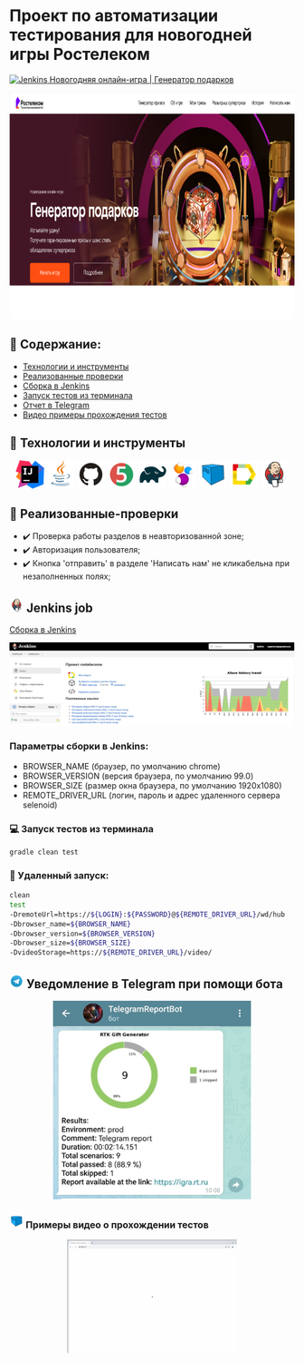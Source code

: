# Проект по автоматизации тестирования для новогодней игры Ростелеком

<a target="_blank"  href="https://igra.rt.ru/"><img src="images/favicon.ico" width="25" height="25"  alt="Jenkins"/> Новогодняя онлайн-игра | Генератор подарков</a>
<p align="center">
<a href="https://igra.rt.ru/"><img src="images/generator_promo.png" width="900" height="400"  alt="IDEA"/></a>

</p>

## :scroll: Содержание:

- [Технологии и инструменты](#rocket-технологии-и-инструменты)
- [Реализованные проверки](#scroll-реализованные-проверки)
- [Сборка в Jenkins](#-jenkins-job)
- [Запуск тестов из терминала](#computer-Запуск-тестов-из-терминала)
- [Отчет в Telegram](#-уведомление-в-telegram-при-помощи-бота)
- [Видео примеры прохождения тестов](#-примеры-видео-о-прохождении-тестов)

## :rocket: Технологии и инструменты

<p align="center">
<a href="https://www.jetbrains.com/idea/"><img src="images/intellij-idea.svg" width="50" height="50"  alt="IDEA"/></a>
<a href="https://www.java.com/"><img src="images/Java.svg" width="50" height="50"  alt="Java"/></a>
<a href="https://github.com/"><img src="images/Github.svg" width="50" height="50"  alt="Github"/></a>
<a href="https://junit.org/junit5/"><img src="images/JUnit5.svg" width="50" height="50"  alt="JUnit 5"/></a>
<a href="https://gradle.org/"><img src="images/Gradle.svg" width="50" height="50"  alt="Gradle"/></a>
<a href="https://selenide.org/"><img src="images/Selenide.svg" width="50" height="50"  alt="Selenide"/></a>
<a href="https://aerokube.com/selenoid/"><img src="images/Selenoid.svg" width="50" height="50"  alt="Selenoid"/></a>
<a href="https://github.com/allure-framework/allure2"><img src="images/Allure_Report.svg" width="50" height="50"  alt="Allure"/></a>
<a href="https://www.jenkins.io/"><img src="images/Jenkins.svg" width="50" height="50"  alt="Jenkins"/></a>
</p>

## :scroll: Реализованные-проверки

- :heavy_check_mark: Проверка работы разделов в неавторизованной зоне;
- :heavy_check_mark: Авторизация пользователя;
- :heavy_check_mark: Кнопка 'отправить' в разделе 'Написать нам' не кликабельна при незаполненных полях;

## <img src="images/Jenkins.svg" width="25" height="25"  alt="Jenkins"/></a> Jenkins job
<a target="_blank" href="https://jenkins.autotests.cloud/job/rostelecome/">Сборка в Jenkins</a>
<p align="center">
<a href="https://jenkins.autotests.cloud/job/rostelecome/"><img src="images/jenkins_job.png" alt="Jenkins"/></a>
</p>

### Параметры сборки в Jenkins:

* BROWSER_NAME (браузер, по умолчанию chrome)
* BROWSER_VERSION (версия браузера, по умолчанию 99.0)
* BROWSER_SIZE (размер окна браузера, по умолчанию 1920x1080)
* REMOTE_DRIVER_URL (логин, пароль и адрес удаленного сервера selenoid)


### :computer: Запуск тестов из терминала

```bash
gradle clean test
```

### :robot: Удаленный запуск:

```bash
clean
test
-DremoteUrl=https://${LOGIN}:${PASSWORD}@${REMOTE_DRIVER_URL}/wd/hub
-Dbrowser_name=${BROWSER_NAME}
-Dbrowser_version=${BROWSER_VERSION}
-Dbrowser_size=${BROWSER_SIZE}
-DvideoStorage=https://${REMOTE_DRIVER_URL}/video/
```


## <img src="images/Telegram.svg" width="25" height="25"  alt="Allure"/></a> Уведомление в Telegram при помощи бота

<p align="center">
<img title="Allure Overview Dashboard" src="images/telegram_report.jpg" width="350" height="350">
</p>

### <img src="images/Selenoid.svg" width="25" height="25"  alt="Allure"/></a> Примеры видео о прохождении тестов

<p align="center">
<img title="Selenoid Video" src="images/video_1.gif" width="300" height="200"  alt="video">
</p>